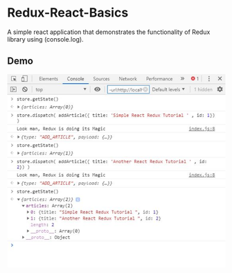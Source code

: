 # Redux-React-Basics
A simple react application that demonstrates the functionality of Redux library using (console.log).

## Demo
<img src="https://github.com/rahul2412/Redux-React-Basics/blob/master/images/Capture.JPG" alt="demo app">

